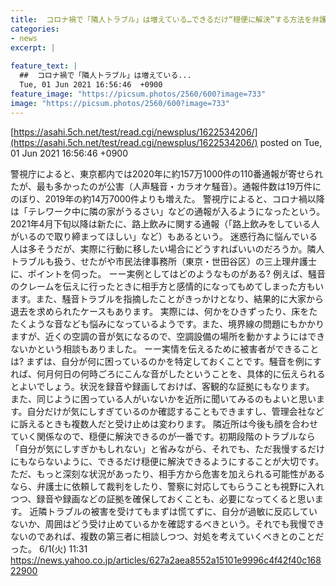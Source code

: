 ```yaml
---
title:  コロナ禍で「隣人トラブル」は増えている…できるだけ“穏便に解決”する方法を弁護士に聞いた  
categories:
- news
excerpt: |
  
feature_text: |
  ##  コロナ禍で「隣人トラブル」は増えている...
  Tue, 01 Jun 2021 16:56:46  +0900
feature_image: "https://picsum.photos/2560/600?image=733"
image: "https://picsum.photos/2560/600?image=733"
---
```


[https://asahi.5ch.net/test/read.cgi/newsplus/1622534206/](https://asahi.5ch.net/test/read.cgi/newsplus/1622534206/)
posted on Tue, 01 Jun 2021 16:56:46  +0900

<!--more-->

警視庁によると、東京都内では2020年に約157万1000件の110番通報が寄せられたが、最も多かったのが公害（人声騒音・カラオケ騒音）。通報件数は19万件にのぼり、2019年の約14万7000件よりも増えた。 警視庁によると、コロナ禍以降は「テレワーク中に隣の家がうるさい」などの通報が入るようになったという。2021年4月下旬以降は新たに、路上飲みに関する通報（「路上飲みをしている人がいるので取り締まってほしい」など）もあるという。 迷惑行為に悩んでいる人は多そうだが、実際に行動に移したい場合にどうすればいいのだろうか。隣人トラブルも扱う、せたがや市民法律事務所（東京・世田谷区）の三上理弁護士に、ポイントを伺った。 ーー実例としてはどのようなものがある? 例えば、騒音のクレームを伝えに行ったときに相手方と感情的になってもめてしまった方もいます。また、騒音トラブルを指摘したことがきっかけとなり、結果的に大家から退去を求められたケースもあります。 実際には、何かをひきずったり、床をたたくような音なども悩みになっているようです。また、境界線の問題にもかかりますが、近くの空調の音が気になるので、空調設備の場所を動かすようにはできないかという相談もありました。 ーー実情を伝えるために被害者ができることは? まずは、自分が何に困っているのかを特定しておくことです。騒音を例にすれば、何月何日の何時ごろにこんな音がしたということを、具体的に伝えられるとよいでしょう。状況を録音や録画しておけば、客観的な証拠にもなります。 また、同じように困っている人がいないかを近所に聞いてみるのもよいと思います。自分だけが気にしすぎているのか確認することもできますし、管理会社などに訴えるときも複数人だと受け止めは変わります。 隣近所は今後も顔を合わせていく関係なので、穏便に解決できるのが一番です。初期段階のトラブルなら「自分が気にしすぎかもしれない」と省みながら、それでも、ただ我慢するだけにもならないように、できるだけ穏便に解決できるようにすることが大切です。 ただ、もっと深刻な状況があったり、相手方から危害を加えられる可能性があるなら、弁護士に依頼して裁判をしたり、警察に対応してもらうことも視野に入れつつ、録音や録画などの証拠を確保しておくことも、必要になってくると思います。 近隣トラブルの被害を受けてもまずは慌てずに、自分が過敏に反応していないか、周囲はどう受け止めているかを確認するべきという。それでも我慢できないのであれば、複数の第三者に相談しつつ、対処を考えていくべきとのことだった。 6/1(火) 11:31 https://news.yahoo.co.jp/articles/627a2aea8552a15101e9996c4f42f40c16822900
